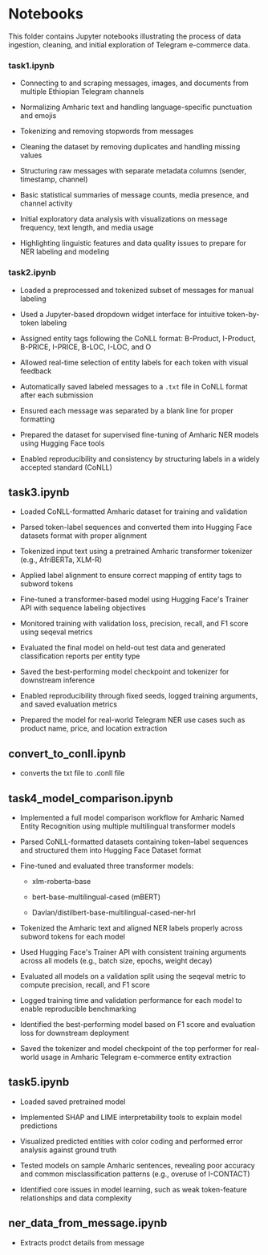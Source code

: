 # Notebooks

This folder contains Jupyter notebooks illustrating the process of data ingestion, cleaning, and initial exploration of Telegram e-commerce data.

### task1.ipynb
- Connecting to and scraping messages, images, and documents from multiple Ethiopian Telegram channels

- Normalizing Amharic text and handling language-specific punctuation and emojis

- Tokenizing and removing stopwords from messages

- Cleaning the dataset by removing duplicates and handling missing values

- Structuring raw messages with separate metadata columns (sender, timestamp, channel)

- Basic statistical summaries of message counts, media presence, and channel activity

- Initial exploratory data analysis with visualizations on message frequency, text length, and media usage

- Highlighting linguistic features and data quality issues to prepare for NER labeling and modeling

### task2.ipynb

- Loaded a preprocessed and tokenized subset of messages for manual labeling

- Used a Jupyter-based dropdown widget interface for intuitive token-by-token labeling

- Assigned entity tags following the CoNLL format: B-Product, I-Product, B-PRICE, I-PRICE, B-LOC, I-LOC, and O

- Allowed real-time selection of entity labels for each token with visual feedback

- Automatically saved labeled messages to a `.txt` file in CoNLL format after each submission

- Ensured each message was separated by a blank line for proper formatting

- Prepared the dataset for supervised fine-tuning of Amharic NER models using Hugging Face tools

- Enabled reproducibility and consistency by structuring labels in a widely accepted standard (CoNLL)

## task3.ipynb

- Loaded CoNLL-formatted Amharic dataset for training and validation

- Parsed token-label sequences and converted them into Hugging Face datasets format with proper alignment

- Tokenized input text using a pretrained Amharic transformer tokenizer (e.g., AfriBERTa, XLM-R)

- Applied label alignment to ensure correct mapping of entity tags to subword tokens

- Fine-tuned a transformer-based model using Hugging Face's Trainer API with sequence labeling objectives

- Monitored training with validation loss, precision, recall, and F1 score using seqeval metrics

- Evaluated the final model on held-out test data and generated classification reports per entity type

- Saved the best-performing model checkpoint and tokenizer for downstream inference

- Enabled reproducibility through fixed seeds, logged training arguments, and saved evaluation metrics

- Prepared the model for real-world Telegram NER use cases such as product name, price, and location extraction

## convert_to_conll.ipynb

- converts the txt file to .conll file

## task4_model_comparison.ipynb

- Implemented a full model comparison workflow for Amharic Named Entity Recognition using multiple multilingual transformer models

- Parsed CoNLL-formatted datasets containing token–label sequences and structured them into Hugging Face Dataset format

- Fine-tuned and evaluated three transformer models:

    - xlm-roberta-base

    - bert-base-multilingual-cased (mBERT)

    - Davlan/distilbert-base-multilingual-cased-ner-hrl

- Tokenized the Amharic text and aligned NER labels properly across subword tokens for each model

- Used Hugging Face's Trainer API with consistent training arguments across all models (e.g., batch size, epochs, weight decay)

- Evaluated all models on a validation split using the seqeval metric to compute precision, recall, and F1 score

- Logged training time and validation performance for each model to enable reproducible benchmarking

- Identified the best-performing model based on F1 score and evaluation loss for downstream deployment

- Saved the tokenizer and model checkpoint of the top performer for real-world usage in Amharic Telegram e-commerce entity      extraction

## task5.ipynb

- Loaded saved pretrained model 

- Implemented SHAP and LIME interpretability tools to explain model predictions

- Visualized predicted entities with color coding and performed error analysis against ground truth

- Tested models on sample Amharic sentences, revealing poor accuracy and common misclassification patterns (e.g., overuse of I-CONTACT)

- Identified core issues in model learning, such as weak token-feature relationships and data complexity

## ner_data_from_message.ipynb

- Extracts prodct details from message